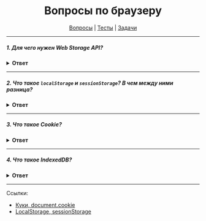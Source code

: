 <div align="center">

# Вопросы по браузеру

[Вопросы](https://github.com/dollaween/javascript-questions)
|
[Тесты](https://github.com/dollaween/javascript-tests)
|
[Задачи](https://github.com/dollaween/javascript-tasks)

</div>

---

##### 1. Для чего нужен Web Storage API?

<details><summary><b>Ответ</b></summary>
<p>

**Web Storage API** предоставляет механизмы при помощи которых браузеры могут безопасно хранить пары ключ/значение.

Web Storage API расширяет объект `window`, добавляя в него:
* `window.sessionStorage`
* `window.localStorage`

</p>
</details>

---

##### 2. Что такое `localStorage` и `sessionStorage`? В чем между ними разница?

<details><summary><b>Ответ</b></summary>
<p>

`localStorage` и `sessionStorage` позволяют получить доступ к объекту `Storage` и манипулировать парами `key` `value` (которые могут быть только в виде строк).

* `Storage.getItem(key)` — получить значение по ключу.
* `Storage.setItem(key, value)` — установить значение `value` для ключа `key`.
* `Storage.removeItem(key)` — удалить ключ из `Storage`.
* `Storage.clear()` — удалить все ключи из `Storage`.
* `Storage.key(index)` — получить имя `index`-ного ключа.

**Особенности `localStorage`:**
1. Этот объект один на все вкладки и окна в рамках источника (один и тот же домен/протокол/порт).
2. Данные не имеют срока давности. Сохраняются после перезапуска браузера и ОС.

**Особенности `sessionStorage`:**
1. Объект существует только в рамках текущей вкладки браузера. Но он разделен между `iframe` на той же вкладке.
2. Данные продолжают существовать после перезагрузки страницы, но не после закрытия/открытия вкладки.

</p>
</details>

---

##### 3. Что такое Cookie?

<details><summary><b>Ответ</b></summary>
<p>

`document.cookie` — это небольшие строки данных, которые хранятся в браузере в виде пары `ключ=значение;`. Куки обычно устанавливаются сервером при помощи заголовка `Set-Cookie`. Затем браузер будет автоматически добавлять их почти в каждый запрос на тот же домен при помощи заголовка `Cookie`.

Пример `document.cookie`:
```javascript
document.cookie = "login=Batman; path=/; expires=Tue, 01 Jan 2047 01:23:45 GMT"
``` 

Опции:
* `path=/` — делает куки видимым только по указанному пути и нижу, по умолчанию устанавливает текущий путь.
* `domain=site.com` — по умолчанию куки видно только на текущем домене, если явно указан домен, то куки видно и на поддоменах.
* `expires` или `max-age` — устанавливает дату истечения срока действия, без них куки умрет при закрытии браузера.
* `secure` — делает куки доступным только при использовании HTTPS.
* `samesite` — запрещает браузеру отправлять куки с запросами, поступающими извне, помогает предотвратить XSRF-атаки.

</p>
</details>

---

##### 4. Что такое IndexedDB?

<details><summary><b>Ответ</b></summary>
<p>

**IndexedDB** — это низкоуровневое API для клиентского хранилища большого объема структурированных данных, включая файлы/blobs. Эти API используют индексы для обеспечения высоко-производительного поиска данных.

</p>
</details>

---

Ссылки:
* [Куки, document.cookie](https://learn.javascript.ru/cookie)
* [LocalStorage, sessionStorage](https://learn.javascript.ru/localstorage)

